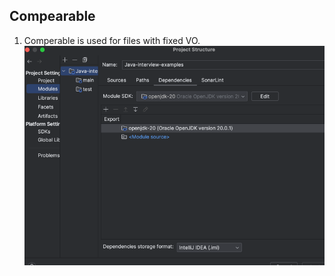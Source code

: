 ## Compearable 
1. Comperable is used for files with fixed VO.
![idea_env.png](../../../../../img/idea_env.png)